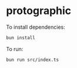 # protographic

To install dependencies:

```bash
bun install
```

To run:

```bash
bun run src/index.ts
```